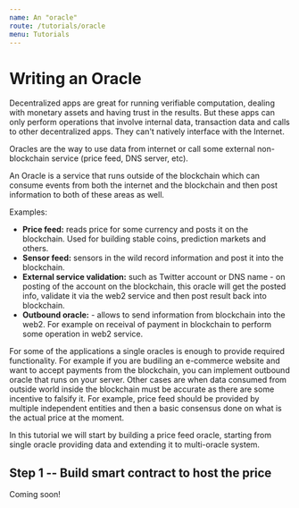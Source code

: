 ```yaml
---
name: An "oracle"
route: /tutorials/oracle
menu: Tutorials
---
```


# Writing an Oracle

Decentralized apps are great for running verifiable computation, dealing with monetary assets and having trust in the results. But these apps can only perform operations that involve internal data, transaction data and calls to other decentralized apps. They can't natively interface with the Internet.

Oracles are the way to use data from internet or call some external non-blockchain service \(price feed, DNS server, etc\).

An Oracle is a service that runs outside of the blockchain which can consume events from both the internet and the blockchain and then post information to both of these areas as well.

Examples:

* **Price feed:** reads price for some currency and posts it on the blockchain. Used for building stable coins, prediction markets and others.
* **Sensor feed:** sensors in the wild record information and post it into the blockchain.
* **External service validation:** such as Twitter account or DNS name - on posting of the account on the blockchain, this oracle will get the posted info, validate it via the web2 service and then post result back into blockchain.
* **Outbound oracle:** - allows to send information from blockchain into the web2. For example on receival of payment in blockchain to perform some operation in web2 service.

For some of the applications a single oracles is enough to provide required functionality. For example if you are budiling an e-commerce website and want to accept payments from the blockchain, you can implement outbound oracle that runs on your server. Other cases are when data consumed from outside world inside the blockchain must be accurate as there are some incentive to falsify it. For example, price feed should be provided by multiple independent entities and then a basic consensus done on what is the actual price at the moment.

In this tutorial we will start by building a price feed oracle, starting from single oracle providing data and extending it to multi-oracle system.

## Step 1 -- Build smart contract to host the price

Coming soon!

